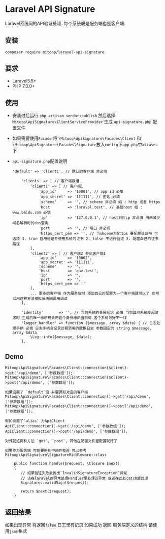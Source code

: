 # Laravel API Signature

Laravel系统间的API验证处理. 每个系统既是服务端也是客户端.

## 安装
`composer require mitoop/laravel-api-signature`

## 要求
- Laravel5.5+ 
- PHP 7.0.0+ 

## 使用
- 安装过后运行 `php artisan vendor:publish` 然后选择 `Mitoop\ApiSignature\ClientServiceProvider` 生成 `api-signature.php` 配置文件

- 如果需要使用`Facade` 将 `\Mitoop\ApiSignature\Facades\Client` 和 `\Mitoop\ApiSignature\Facades\Signature`放入`config`下`app.php`中`aliases`下

- `api-signature.php`配置说明
   ```
   'default' => 'client1', // 默认的客户端 非必填
   
       'clients' => [ // 客户端数组
           'client1' => [ // 客户端1
               'app_id'     => '10001', // app id 必填
               'app_secret' => '111111', // 密匙 必填
               'scheme'     => '', // scheme 非必填 如 : http 或者 https
               'host'       => 'laravel.test', // 基础host 如 : www.baidu.com 必填
               'ip'         => '127.0.0.1', // host对应ip 非必填 用来减少域名解析时的dns查询
               'port'       => '', // 端口 非必填
               'https_cert_pem => '', // 当shceme为https 要配置该证书 可选项 1. true 启用验证并使用系统的证书 2. false 不进行验证 3. 配置自己的证书路径
           ],
           'client2' => [ // 客户端2 参见客户端1
               'app_id'     => '10002',
               'app_secret' => '111111',
               'scheme'     => '',
               'host'       => 'oav.test',
               'ip'         => '',
               'port'       => '',
               'https_cert_pem => ''
           ],
           ... 更多的客户端 作为服务端时 添加自己的配置为一个客户端就可以了 也可以用这种方法模拟系统间调用调试
       ],
   
       'identity'       => '', // 当前系统的身份标识 必填 当向其他系统发起请求时 生成的唯一标识码会用这个身份标识当前缀 各个系统最好不一样
       'logger_handler' => function ($message, array $data) { // 日志处理手柄 必填 日志手柄会记录远程调用的数据日志 参数固定为 string $message, array $data
           \Log::info($message, $data);
       },
     ``` 
     
## Demo
```
Mitoop\ApiSignature\Facades\Client::connection($client)->get('/api/demo', ['参数数组']);
Mitoop\ApiSignature\Facades\Client::connection($client)->post('/api/demo', ['参数数组']);

如果设置了 `default`值 并要调取对应的客户端
Mitoop\ApiSignature\Facades\Client::connection()->get('/api/demo', ['参数数组']);
Mitoop\ApiSignature\Facades\Client::connection()->post('/api/demo', ['参数数组']);

假如设置了`alias` 为ApiClient
ApiClient::connection()->get('/api/demo', ['参数数组']);
ApiClient::connection()->post('/api/demo', ['参数数组']);

对外就这两种方法 `get`, `post`, 其他在配置文件里配置就行了

如果作为服务端 可能要用到中间件校验 可以参考
Mitoop\ApiSignature\SignatureMiddleware::class

	public function handle($request, \Closure $next)
	{
	   // 如果验证失败会抛出`InvalidSignatureException`异常 
	   // 请在laravel的异常处理Handler里处理该异常 或者在此处catch后处理
	   Signature::validSign($request);
	
	   return $next($request);
	}
``` 

## 返回结果
如果出现异常 将返回`false` 日志里有记录 如果成功 返回 服务端定义的结构 请使用`json`格式

